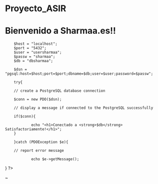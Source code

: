 # Proyecto_ASIR
<html>
  <head>
    <title> Sharmaa.es </title>
  </head>
  <body>
    <h1> Bienvenido a Sharmaa.es!! </h1>
        <?php

        $host = "localhost";
        $port = "5432";
        $user = "usersharmaa";
        $passw = "sharmaa";
        $db = "dbsharmaa";

        $dsn = "pgsql:host=$host;port=$port;dbname=$db;user=$user;password=$passw";

        try{

        // create a PostgreSQL database connection

        $conn = new PDO($dsn);

        // display a message if connected to the PostgreSQL successfully

        if($conn){

                echo "<h1>Conectado a <strong>$db</strong> Satisfactoriamente!</h1>";
        }

        }catch (PDOException $e){

        // report error message

                echo $e->getMessage();
}
?>
  </body>
</html>
~           
